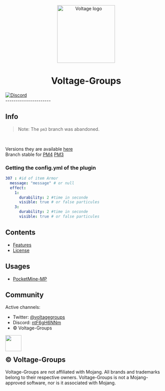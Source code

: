 <p align="center">
  <img src="http://image.noelshack.com/fichiers/2021/39/5/1633118741-logo-no-background.png" alt="Voltage logo" height="180" />
</p>

<h1 align="center">Voltage-Groups</h1>
<a href="https://discord.gg/ntF6gH6NNm"><img src="https://img.shields.io/discord/814507789656784898?label=discord&color=7289DA&logo=discord" alt="Discord" /></a>
<br/>
----------------------
<br/>

## Info
> Note: The `pm3` branch was abandoned.
<br/>

Versions they are available [here](https://github.com/Voltagegroups/BossBarApi/releases)
<br/>
Branch stable for [PM4](https://github.com/Voltagegroups/ArmorEffect/tree/pm4) [PM3](https://github.com/Voltagegroups/ArmorEffect/tree/pm)

### Getting the config.yml of the plugin

```YAML
307 : #id of item Armor
  message: "message" # or null
  effect:
    1:
      durability: 2 #time in seconde
      visible: true # or false particules
    3:
      durability: 2 #time in seconde
      visible: true # or false particules
```


## Contents

- [Features](./FEATURES.md)
- [License](./LICENSE)

## Usages

* [PocketMine-MP](https://github.com/pmmp/PocketMine-MP)

## Community

Active channels:

- Twitter: [@voltagegroups](https://twitter.com/VoltageGroups?t=wSiFVaX5GiHx8Z-LmSC7iQ&s=09)
- Discord: [ntF6gH6NNm](https://discord.gg/ntF6gH6NNm)
- © Voltage-Groups
<div align="center">
  <img src="http://image.noelshack.com/fichiers/2021/39/5/1633118741-logo-no-background.png" height="50" width="50" align="left"></img>
</div>
<br/><br/>

## © Voltage-Groups

Voltage-Groups are not affiliated with Mojang. All brands and trademarks belong to their respective owners. Voltage-Groups is not a Mojang-approved software, nor is it associated with Mojang.

